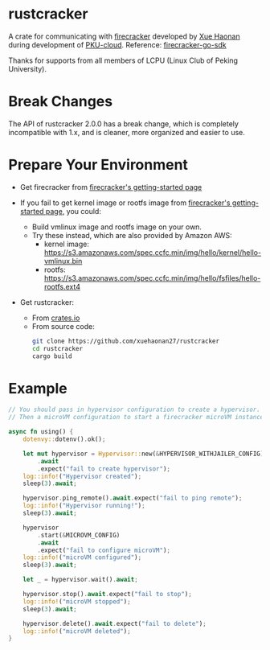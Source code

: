 # rustcracker
A crate for communicating with [firecracker](https://github.com/firecracker-microvm/firecracker) developed by [Xue Haonan](https://github.com/xuehaonan27) during development of [PKU-cloud](https://github.com/lcpu-club/PKU-cloud). Reference: [firecracker-go-sdk](https://github.com/gbionescu/firecracker-go-sdk)

Thanks for supports from all members of LCPU (Linux Club of Peking University).

# Break Changes
The API of rustcracker 2.0.0 has a break change, which is completely incompatible with 1.x, and is cleaner, more organized and easier to use.

# Prepare Your Environment
* Get firecracker from [firecracker's getting-started page](https://github.com/firecracker-microvm/firecracker/blob/main/docs/getting-started.md)
* If you fail to get kernel image or rootfs image from [firecracker's getting-started page](https://github.com/firecracker-microvm/firecracker/blob/main/docs/getting-started.md), you could:
    * Build vmlinux image and rootfs image on your own.
    * Try these instead, which are also provided by Amazon AWS: 
        * kernel image: https://s3.amazonaws.com/spec.ccfc.min/img/hello/kernel/hello-vmlinux.bin
        * rootfs: https://s3.amazonaws.com/spec.ccfc.min/img/hello/fsfiles/hello-rootfs.ext4

* Get rustcracker:
    * From [crates.io](https://crates.io/crates/rustcracker)
    * From source code:
        ```bash
        git clone https://github.com/xuehaonan27/rustcracker
        cd rustcracker
        cargo build
        ```

# Example
```rust
// You should pass in hypervisor configuration to create a hypervisor.
// Then a microVM configuration to start a firecracker microVM instance/

async fn using() {
    dotenvy::dotenv().ok();

    let mut hypervisor = Hypervisor::new(&HYPERVISOR_WITHJAILER_CONFIG)
        .await
        .expect("fail to create hypervisor");
    log::info!("Hypervisor created");
    sleep(3).await;

    hypervisor.ping_remote().await.expect("fail to ping remote");
    log::info!("Hypervisor running!");
    sleep(3).await;

    hypervisor
        .start(&MICROVM_CONFIG)
        .await
        .expect("fail to configure microVM");
    log::info!("microVM configured");
    sleep(3).await;

    let _ = hypervisor.wait().await;

    hypervisor.stop().await.expect("fail to stop");
    log::info!("microVM stopped");
    sleep(3).await;

    hypervisor.delete().await.expect("fail to delete");
    log::info!("microVM deleted");
}
```